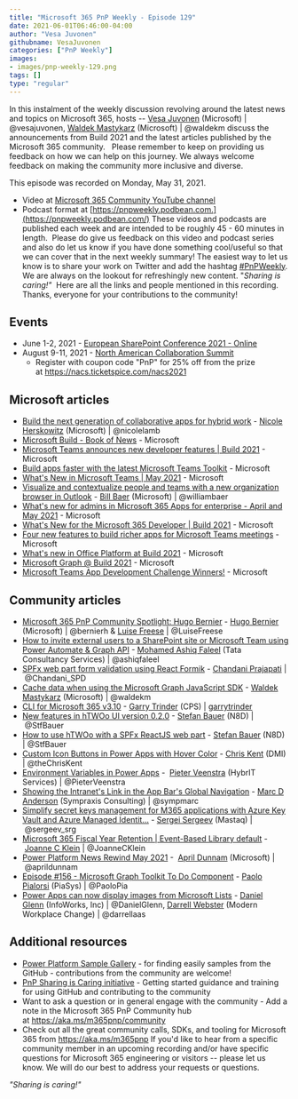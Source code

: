 ```yaml
---
title: "Microsoft 365 PnP Weekly - Episode 129"
date: 2021-06-01T06:46:00-04:00
author: "Vesa Juvonen"
githubname: VesaJuvonen
categories: ["PnP Weekly"]
images:
- images/pnp-weekly-129.png
tags: []
type: "regular"
---
```


In this instalment of the weekly discussion revolving around the latest
news and topics on Microsoft 365, hosts -- [Vesa
Juvonen](https://twitter.com/vesajuvonen) (Microsoft) |
@vesajuvonen, [Waldek
Mastykarz](https://twitter.com/waldekm) (Microsoft) | @waldekm discuss
the announcements from Build 2021 and the latest articles published by
the Microsoft 365 community.  
Please remember to keep on providing us feedback on how we can help on
this journey. We always welcome feedback on making the community more
inclusive and diverse.

This episode was recorded on Monday, May 31,
2021.

-   Video at [Microsoft 365 Community YouTube
    channel](https://aka.ms/m365pnp-videos)
-   Podcast format
    at [https://pnpweekly.podbean.com.](https://pnpweekly.podbean.com/)
These videos and podcasts are published each week and are intended to be
roughly 45 - 60 minutes in length.  Please do give us feedback on this
video and podcast series and also do let us know if you have done
something cool/useful so that we can cover that in the next weekly
summary! The easiest way to let us know is to share your work on Twitter
and add the
hashtag [#PnPWeekly](https://twitter.com/search?q=%23pnpweekly). We are
always on the lookout for refreshingly new content. "*Sharing is
caring!"* 
Here are all the links and people mentioned in this recording. Thanks,
everyone for your contributions to the community!

## Events

-   June 1-2, 2021 - [European SharePoint Conference 2021 -
    Online](https://www.sharepointeurope.com/conference/schedule/)
-   August 9-11, 2021 - [North American Collaboration
    Summit](https://www.collabsummit.org/)
    -   Register with coupon code "PnP" for 25% off from the prize
        at <https://nacs.ticketspice.com/nacs2021>


## Microsoft articles

-   [Build the next generation of collaborative apps for hybrid
    work](https://www.microsoft.com/microsoft-365/blog/2021/05/25/build-the-next-generation-of-collaborative-apps-for-hybrid-work/?WT.mc_id=m365-30273-wmastyka) -
    [Nicole Herskowitz](https://twitter.com/nicolelamb) (Microsoft)
    | @nicolelamb
-   [Microsoft Build - Book of
    News](https://news.microsoft.com/build-2021-book-of-news/?WT.mc_id=m365-30273-wmastyka) -
    Microsoft
-   [Microsoft Teams announces new developer features | Build
    2021](https://techcommunity.microsoft.com/t5/microsoft-teams-blog/microsoft-teams-announces-new-developer-features-build-2021/ba-p/2352558?WT.mc_id=m365-30273-wmastyka) -
    Microsoft
-   [Build apps faster with the latest Microsoft Teams
    Toolkit](https://techcommunity.microsoft.com/t5/microsoft-teams-blog/build-apps-faster-with-the-latest-microsoft-teams-toolkit/ba-p/2384611?WT.mc_id=m365-30273-wmastyka) -
    Microsoft
-   [What's New in Microsoft Teams | May
    2021](https://techcommunity.microsoft.com/t5/microsoft-teams-blog/what-s-new-in-microsoft-teams-may-2021/ba-p/2391927?WT.mc_id=m365-30273-wmastyka) -
    Microsoft
-   [Visualize and contextualize people and teams with a new
    organization browser in
    Outlook](https://techcommunity.microsoft.com/t5/microsoft-365-blog/visualize-and-contextualize-people-and-teams-with-a-new/ba-p/2384435?WT.mc_id=m365-30273-wmastyka) -
    [Bill Baer](https://twitter.com/williambaer) (Microsoft)
    | @williambaer
-   [What's new for admins in Microsoft 365 Apps for enterprise - April
    and May
    2021](https://techcommunity.microsoft.com/t5/microsoft-365-blog/what-s-new-for-admins-in-microsoft-365-apps-for-enterprise-april/ba-p/2382111?WT.mc_id=m365-30273-wmastyka) -
    Microsoft
-   [What's New for the Microsoft 365 Developer | Build
    2021](https://developer.microsoft.com/graph/blogs/whats-new-in-microsoft-365-platform-at-build-2021/?WT.mc_id=m365-30273-wmastyka) -
    Microsoft
-   [Four new features to build richer apps for Microsoft Teams
    meetings](https://developer.microsoft.com/microsoft-365/blogs/learn-how-developers-can-build-new-innovative-meeting-experiences/?WT.mc_id=m365-30273-wmastyka) -
    Microsoft
-   [What's new in Office Platform at Build
    2021](https://developer.microsoft.com/microsoft-365/blogs/whats-new-in-office-platform-at-build-2021/?WT.mc_id=m365-30273-wmastyka) -
    Microsoft
-   [Microsoft Graph @ Build
    2021](https://developer.microsoft.com/microsoft-365/blogs/whats-new-in-microsoft-graph-at-build-2021/?WT.mc_id=m365-30273-wmastyka) -
    Microsoft
-   [Microsoft Teams App Development Challenge
    Winners!](https://developer.microsoft.com/graph/blogs/microsoft-teams-app-development-challenge-winners/?WT.mc_id=m365-30273-wmastyka) -
    Microsoft

## Community articles

-   [Microsoft 365 PnP Community Spotlight: Hugo
    Bernier](https://techcommunity.microsoft.com/t5/microsoft-365-pnp-blog/microsoft-365-pnp-community-spotlight-hugo-bernier/ba-p/2377738?WT.mc_id=m365-30273-wmastyka) -
    [Hugo Bernier](https://twitter.com/bernierh) (Microsoft)
    | @bernierh & [Luise
    Freese](https://twitter.com/LuiseFreese) | @LuiseFreese
-   [How to invite external users to a SharePoint site or Microsoft Team
    using Power Automate & Graph
    API](https://techcommunity.microsoft.com/t5/microsoft-365-pnp-blog/how-to-invite-external-users-to-a-sharepoint-site-or-microsoft/ba-p/2385603?WT.mc_id=m365-30273-wmastyka)
    - [Mohamed Ashiq Faleel](https://twitter.com/ashiqfaleel) (Tata
    Consultancy Services) | @ashiqfaleel
-   [SPFx web part form validation using React
    Formik](https://techcommunity.microsoft.com/t5/microsoft-365-pnp-blog/spfx-webpart-form-validation-using-react-formik/ba-p/2386945?WT.mc_id=m365-30273-wmastyka) -
    [Chandani Prajapati](https://twitter.com/Chandani_SPD)
    | @Chandani_SPD
-   [Cache data when using the Microsoft Graph JavaScript
    SDK](https://blog.mastykarz.nl/cache-data-microsoft-graph-javascript-sdk/) -
    [Waldek Mastykarz](https://twitter.com/waldekm) (Microsoft)
    | @waldekm
-   [CLI for Microsoft 365
    v3.10](https://techcommunity.microsoft.com/t5/microsoft-365-pnp-blog/cli-for-microsoft-365-v3-10/ba-p/2400105?WT.mc_id=m365-30246-wmastyka?WT.mc_id=m365-30273-wmastyka)
    - [Garry Trinder](https://twitter.com/garrytrinder) (CPS)
    | [garrytrinder](https://github.com/garrytrinder)
-   [New features in hTWOo UI version
    0.2.0](https://n8d.at/new-features-in-htwoo-ui-version-0-2-0) -
    [Stefan Bauer](https://twitter.com/StfBauer) (N8D) | @StfBauer
-   [How to use hTWOo with a SPFx ReactJS web
    part](https://n8d.at/how-to-use-htwoo-with-a-reactjs-web-part) -
    [Stefan Bauer](https://twitter.com/StfBauer) (N8D) | @StfBauer
-   [Custom Icon Buttons in Power Apps with Hover
    Color](https://thechriskent.com/2021/05/27/custom-icon-buttons-in-power-apps-with-hover-color/) -
    [Chris Kent](https://twitter.com/theChrisKent) (DMI)
    | @theChrisKent
-   [Environment Variables in Power
    Apps](https://sharepains.com/2021/05/27/environment-variables-in-power-apps/)
    -  [Pieter Veenstra](https://twitter.com/PieterVeenstra) (HybrIT
    Services) | @PieterVeenstra
-   [Showing the Intranet's Link in the App Bar's Global
    Navigation](https://sympmarc.com/2021/05/26/showing-the-intranets-link-in-the-app-bars-global-navigation/) -
    [Marc D Anderson](https://twitter.com/sympmarc) (Sympraxis
    Consulting) | @sympmarc
-   [Simplify secret keys management for M365 applications with Azure
    Key Vault and Azure Managed
    Identit\...](https://spblog.net/post/2021/05/25/simplify-secret-keys-management-for-m365-applications-with-azure-key-vault-and-azure-managed-identity) -
    [Sergei Sergeev](https://twitter.com/sergeev_srg) (Mastaq)
    | @sergeev_srg
-   [Microsoft 365 Fiscal Year Retention | Event-Based Library
    default](https://joannecklein.com/2021/05/25/microsoft-365-fiscal-year-retention-event-based-library-default/)
    - [Joanne C Klein](https://twitter.com/JoanneCKlein)
    | @JoanneCKlein
-   [Power Platform News Rewind May
    2021](https://www.youtube.com/watch?v=hb2jdJLDzE8) -  [April
    Dunnam](https://twitter.com/aprildunnam) (Microsoft)
    | @aprildunnam
-   [Episode #156 - Microsoft Graph Toolkit To Do
    Component](https://www.youtube.com/watch?v=apnNMLnJI7M) - [Paolo
    Pialorsi](https://twitter.com/PaoloPia) (PiaSys) | @PaoloPia
-   [Power Apps can now display images from Microsoft
    Lists](https://regarding365.com/power-apps-can-now-display-images-from-microsoft-lists-fd412d38e9b6)
    - [Daniel Glenn](https://twitter.com/DanielGlenn) (InfoWorks, Inc)
    | @DanielGlenn, [Darrell
    Webster](https://twitter.com/darrellaas) (Modern Workplace Change) |
    @darrellaas

## Additional resources

-   [Power Platform Sample
    Gallery](https://aka.ms/powerplatform-samples) - for finding easily
    samples from the GitHub - contributions from the community are
    welcome!
-   [PnP Sharing is Caring
    initiative](https://aka.ms/sharing-is-caring) - Getting started
    guidance and training for using GitHub and contributing to the
    community
-   Want to ask a question or in general engage with the community - Add
    a note in the Microsoft 365 PnP Community hub
    at <https://aka.ms/m365pnp/community>
-   Check out all the great community calls, SDKs, and tooling for
    Microsoft 365 from <https://aka.ms/m365pnp>
If you'd like to hear from a specific community member in an upcoming
recording and/or have specific questions for Microsoft 365 engineering
or visitors -- please let us know. We will do our best to address your
requests or questions.

*"Sharing is caring!"*
